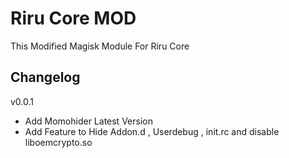 # Riru Core MOD
This Modified Magisk Module For Riru Core

## Changelog
v0.0.1
- Add Momohider Latest Version
- Add Feature to Hide Addon.d , Userdebug , init.rc and disable liboemcrypto.so
